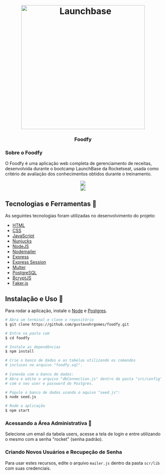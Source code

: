 <h1 align="center">
    <img alt="Launchbase" src="https://storage.googleapis.com/golden-wind/bootcamp-launchbase/logo.png" width="400px" />
</h1>

<h3 align="center">
  Foodfy
</h3>

### Sobre o Foodfy

O Foodfy é uma aplicação web completa de gerenciamento de receitas, desenvolvida durante o bootcamp LaunchBase da Rocketseat, usada como critério de avaliação dos conhecimentos obtidos durante o treinamento.

<div align="center">
  <img src="https://rocketseat-cdn.s3-sa-east-1.amazonaws.com/mockup.png" />
</div>


<div align="center">
  <img src="https://rocketseat-cdn.s3-sa-east-1.amazonaws.com/mockup-detalhe-receita.png" />
</div>

## Tecnologias e Ferramentas 🚀

As seguintes tecnologias foram utilizadas no desenvolvimento do projeto:

- [HTML](https://devdocs.io/html/)
- [CSS](https://devdocs.io/css/)
- [JavaScript](https://devdocs.io/javascript/)
- [Nunjucks](https://mozilla.github.io/nunjucks/)
- [NodeJS](https://nodejs.org/en/)
- [Nodemailer](https://nodemailer.com/about/)
- [Express](https://expressjs.com/)
- [Express Session](https://github.com/expressjs/session)
- [Multer](https://github.com/expressjs/multer)
- [PostgreSQL](https://www.postgresql.org/)
- [BcryptJS](https://github.com/dcodeIO/bcrypt.js)
- [Faker.js](https://github.com/Marak/Faker.js)

## Instalação e Uso 👷

Para rodar a aplicação, instale o [Node](https://nodejs.org/en/) e [Postgres](https://www.postgresql.org/).

```bash
# Abra um terminal e clone o repositório
$ git clone https://github.com/gustavohrgomes/foodfy.git

# Entre na pasta com 
$ cd foodfy

# Instale as dependências
$ npm install

# Crie o banco de dados e as tabelas utilizando os comandos
# inclusos no arquivo "foodfy.sql".
    
# Conexão com o banco de dados:
# Abra e edite o arquivo "dbConnection.js" dentro da pasta "src/config"
# com o seu user e password do Postgres.

# Popule o banco de dados usando o aquivo "seed.js":
$ node seed.js

# Rode a aplicação
$ npm start
```

### Acessando a Área Administrativa 🔐

Selecione um email da tabela users, acesse a tela de login e entre utilizando o mesmo com a senha "rocket" (senha padrão).

### Criando Novos Usuários e Recupeção de Senha

Para usar estes recursos, edite o arquivo `mailer.js` dentro da pasta `scr/lib` com suas credenciais.
